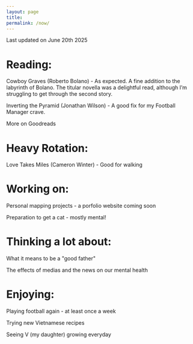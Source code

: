 ```yaml
---
layout: page
title: 
permalink: /now/
---
```



Last updated on June 20th 2025

# Reading:

Cowboy Graves (Roberto Bolano) - As expected. A fine addition to the labyrinth of Bolano. The titular novella  was a delightful read, although I’m struggling to get through the second story.

Inverting the Pyramid (Jonathan Wilson) - A good fix for my Football Manager crave.

More on Goodreads

# Heavy Rotation:

Love Takes Miles (Cameron Winter) - Good for walking

# Working on:

Personal mapping projects - a porfolio website coming soon

Preparation to get a cat - mostly mental!


# Thinking a lot about:

What it means to be a "good father"

The effects of medias and the news on our mental health

# Enjoying:

Playing football again - at least once a week

Trying new Vietnamese recipes

Seeing V (my daughter) growing everyday
